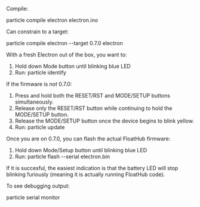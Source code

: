 

Compile:

  particle compile electron electron.ino

Can constrain to a target:

  particle compile electron --target 0.7.0 electron




With a fresh Electron out of the box, you want to:

  1. Hold down Mode button until blinking blue LED
  2. Run: particle identify

If the firmware is _not_ 0.7.0:

  1. Press and hold both the RESET/RST and MODE/SETUP buttons simultaneously.
  2. Release only the RESET/RST button while continuing to hold the MODE/SETUP button.
  3. Release the MODE/SETUP button once the device begins to blink yellow.
  4. Run: particle update

Once you are on 0.7.0, you can flash the actual FloatHub firmware:

  1. Hold down Mode/Setup button until blinking blue LED
  2. Run: particle flash --serial electron.bin

If it is succesful, the easiest indication is that the battery LED will stop
blinking furiously (meaning it is actually running FloatHub code).

To see debugging output:

  particle serial monitor


